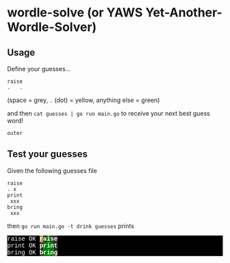 # wordle-solve (or YAWS Yet-Another-Wordle-Solver)

## Usage

Define your guesses...
```
raise
.   .
```

(space = grey, `.` (dot) = yellow, anything else = green)

and then `cat guesses | go run main.go` to receive your next best guess word!

`outer`

## Test your guesses

Given the following guesses file
```
raise
. x
print
 xxx
bring
 xxx
```

then `go run main.go -t drink guesses` prints

<p style="font-family: 'Courier New'; background-color: black; color:white">
raise OK <b><span style="background-color:#b59f3b">r</span><span style="background-color:#333">a</span><span style="background-color: green">i</span><span style="background-color: #333">s</span><span style="background-color: #333">e</span><br/></b>
print OK <b><span style="background-color:#333">p</span><span style="background-color:green">r</span><span style="background-color: green">i</span><span style="background-color: green">n</span><span style="background-color: #333">t</span><br/></b>
bring OK <b><span style="background-color:#333">b</span><span style="background-color:green">r</span><span style="background-color: green">i</span><span style="background-color: green">n</span><span style="background-color: #333">g</span><br/></b>
</p>
